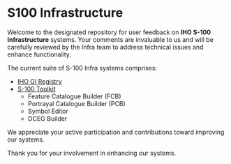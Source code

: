 # S100 Infrastructure

Welcome to the designated repository for user feedback on **IHO S-100 Infrastructure** systems. Your comments are invaluable to us and will be carefully reviewed by the Infra team to address technical issues and enhance functionality.

The current suite of S-100 Infra systems comprises:

 + [IHO GI Registry](https://registry.iho.int/)
 + [S-100 Toolkit](https://registry.iho.int/repository/list.do)
   - Feature Catalogue Builder (FCB)
   - Portrayal Catalogue Builder (PCB)
   - Symbol Editor
   - DCEG Builder
   
We appreciate your active participation and contributions toward improving our systems.

Thank you for your involvement in enhancing our systems.
